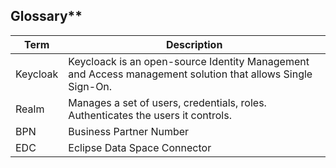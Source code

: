 ## Glossary**

| Term     | Description                                                                                                |
|----------|------------------------------------------------------------------------------------------------------------|
| Keycloak | Keycloack is an open-source Identity Management and Access management solution that allows Single Sign-On. |
| Realm    | Manages a set of users, credentials, roles. Authenticates the users it controls.                           |
| BPN      | Business Partner Number                                                                                    |
| EDC      | Eclipse Data Space Connector                                                                               |